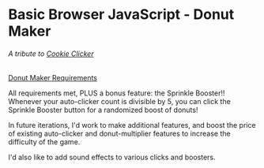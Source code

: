 # Basic Browser JavaScript - Donut Maker
###### A tribute to [Cookie Clicker](https://orteil.dashnet.org/cookieclicker/)

[Donut Maker Requirements](https://wecancodeit-materials.netlify.app/exercises/mastery/cookie-click-counter-calamity/)

All requirements met, PLUS a bonus feature: the Sprinkle Booster!! Whenever your auto-clicker count is divisible by 5, you can click the Sprinkle Booster button for a randomized boost of donuts!

In future iterations, I'd work to make additional features, and boost the price of existing auto-clicker and donut-multiplier features to increase the difficulty of the game. 

I'd also like to add sound effects to various clicks and boosters. 
